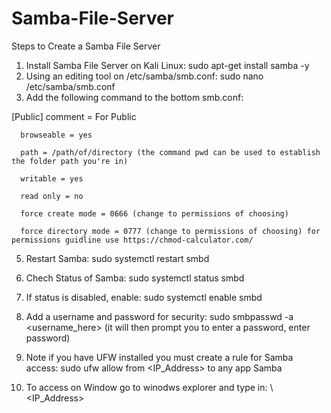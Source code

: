 # Samba-File-Server

Steps to Create a Samba File Server 

1. Install Samba File Server on Kali Linux: sudo apt-get install samba -y
2. Using an editing tool on /etc/samba/smb.conf: sudo nano /etc/samba/smb.conf
3. Add the following command to the bottom smb.conf:
 
  [Public]
      comment = For Public
      
      browseable = yes
      
      path = /path/of/directory (the command pwd can be used to establish the folder path you're in) 
      
      writable = yes
      
      read only = no
      
      force create mode = 0666 (change to permissions of choosing)
      
      force directory mode = 0777 (change to permissions of choosing) for permissions guidline use https://chmod-calculator.com/ 

5. Restart Samba: sudo systemctl restart smbd

6. Chech Status of Samba: sudo systemctl status smbd

7. If status is disabled, enable: sudo systemctl enable smbd

8. Add a username and password for security: sudo smbpasswd -a <username_here> (it will then prompt you to enter a password, enter password)

9. Note if you have UFW installed you must create a rule for Samba access: sudo ufw allow from <IP_Address> to any app Samba

10. To access on Window go to winodws explorer and type in: \\<IP_Address>

